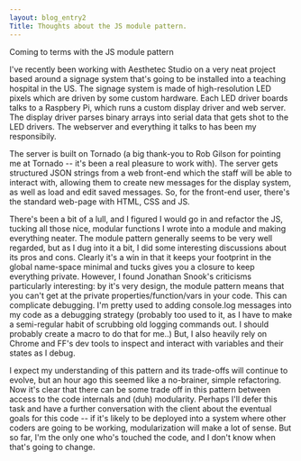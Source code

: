 ```yaml
---
layout: blog_entry2
Title: Thoughts about the JS module pattern.
---
```



Coming to terms with the JS module pattern

I've recently been working with Aesthetec Studio on a very neat project based around a signage system that's going to be installed into a teaching hospital in the US. The signage system is made of high-resolution LED pixels which are driven by some custom hardware. Each LED driver boards talks to a Raspbery Pi, which runs a custom display driver and web server. The display driver parses binary arrays into serial data that gets shot to the LED drivers. The webserver and everything it talks to has been my responsibily.

The server is built on Tornado (a big thank-you to Rob Gilson for pointing me at Tornado -- it's been a real pleasure to work with). The server gets structured JSON strings from a web front-end which the staff will be able to interact with, allowing them to create new messages for the display system, as well as load and edit saved messages. So, for the front-end user, there's the standard web-page with HTML, CSS and JS.

There's been a bit of a lull, and I figured I would go in and refactor the JS, tucking all those nice, modular functions I wrote into a module and making everything neater. The module pattern generally seems to be very well regarded, but as I dug into it a bit, I did some interesting discussions about its pros and cons. Clearly it's a win in that it keeps your footprint in the global name-space minimal and tucks gives you a closure to keep everything private. However, I found Jonathan Snook's criticisms particularly interesting: by it's very design, the module pattern means that you can't get at the private properties/function/vars in your code. This can complicate debugging. I'm pretty used to adding console.log messages into my code as a debugging strategy (probably too used to it, as I have to make a semi-regular habit of scrubbing old logging commands out. I should probably create a macro to do that for me..) But, I also heavily rely on Chrome and FF's dev tools to inspect and interact with variables and their states as I debug.

I expect my understanding of this pattern and its trade-offs will continue to evolve, but an hour ago this seemed like a no-brainer, simple refactoring. Now it's clear that there can be some trade off in this pattern between access to the code internals and (duh) modularity. Perhaps I'll defer this task and have a further conversation with the client about the eventual goals for this code -- if it's likely to be deployed into a system where other coders are going to be working, modularization will make a lot of sense. But so far, I'm the only one who's touched the code, and I don't know when that's going to change.